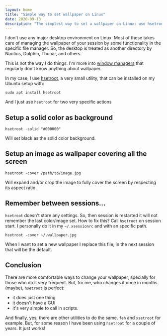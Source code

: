```yaml
---
layout: home
title: "Simple way to set wallpaper on Linux"
date: 2020-09-13
description: "The simplest way to set a wallpaper on Linux: use hsetroot."
---
```

I don't use any major desktop environment on Linux. Most of these takes care of managing the wallpaper of your session by some functionality in the specific file manager. So, the desktop is treated as  another directory by Nautius, Dolphin, Thunar, and others. 

This is not the way I do things. I'm more into [window managers](https://dev.to/glpzzz/about-tiling-window-managers-4ggb) that regularly don't know anything about wallpaper.

In my case, I use [hsetroot](https://github.com/himdel/hsetroot), a very small utility, that can be installed on my Ubuntu setup with:

```
sudo apt install hsetroot
```

And I just use `hsetroot` for two very specific actions

Setup a solid color as background
--------------------------------

```
hsetroot -solid "#000000"
```

Will set black as the solid color background. 

Setup an image as wallpaper covering all the screen
---------------------------------------------------

```
hsetroot -cover /path/to/image.jpg
```
Will expand and/or crop the image to fully cover the screen by respecting its aspect ratio.

Remember between sessions...
----------------------------

`hsetroot` doesn't store any settings. So, then session is restarted it will not remember the last color/image set. How to fix this? Call `hsetroot` on session start. I personally do it in my `~/.xsessionrc` and with an specific path. 

```
hsetroot -cover ~/.wallpaper.jpg
```

When I want to set a new wallpaper I replace this file, in the next session that will be the default. 

Conclusion
----------

There are more comfortable ways to change your wallpaper, specially for those who do it very frequent. But, for me, who changes it once in months (maybe), ``hsetroot`` is perfect:

* it does just one thing
* it doesn't have a GUI
* it's very simple to call in scripts.

And finally, yes, there are other utilities to do the same. `feh` and `xsetroot` for example. But, for some reason I have been using `hsetroot` for a couple of years. It just works!
